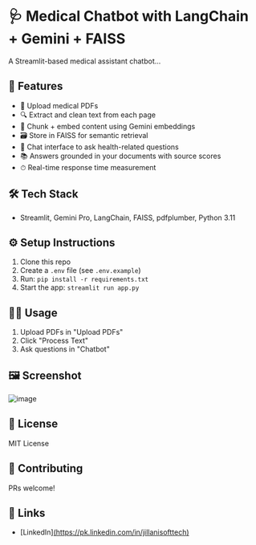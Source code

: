 # 🩺 Medical Chatbot with LangChain + Gemini + FAISS

A Streamlit-based medical assistant chatbot...

## 🚀 Features
- 📄 Upload medical PDFs
- 🔍 Extract and clean text from each page
- 🧠 Chunk + embed content using Gemini embeddings
- 🗃 Store in FAISS for semantic retrieval
- 💬 Chat interface to ask health-related questions
- 📚 Answers grounded in your documents with source scores
- ⏱ Real-time response time measurement

## 🛠️ Tech Stack
- Streamlit, Gemini Pro, LangChain, FAISS, pdfplumber, Python 3.11

## ⚙️ Setup Instructions
1. Clone this repo
2. Create a `.env` file (see `.env.example`)
3. Run: `pip install -r requirements.txt`
4. Start the app: `streamlit run app.py`

## 🧑‍💻 Usage
1. Upload PDFs in "Upload PDFs"
2. Click "Process Text"
3. Ask questions in "Chatbot"

## 🖼️ Screenshot
![image](https://github.com/user-attachments/assets/eefd5652-060d-4d21-8d18-0065d2a1b7b7)


## 📜 License
MIT License

## 🤝 Contributing
PRs welcome!

## 🔗 Links
- [LinkedIn][(https://pk.linkedin.com/in/jillanisofttech)](https://www.linkedin.com/in/vamshikrishnareddygudi/)
  
